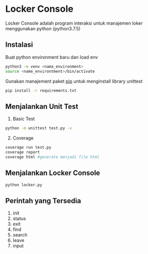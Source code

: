 # Locker Console

Locker Console adalah program interaksi untuk manajemen loker menggunakan python (python3.7.5)

## Instalasi
Buat python environment baru dan load env

```bash
python3 -m venv <nama_environment>
source <name_environtment>/bin/activate
```

Gunakan manajement paket [pip](https://pip.pypa.io/en/stable/) untuk menginstall library unittest

```bash
pip install -r requirements.txt
```

## Menjalankan Unit Test
1. Basic Test

```bash
python -m unittest test.py -v
```
2. Coverage
```bash
coverage run test.py
coverage report
coverage html #generate menjadi file html
```

## Menjalankan Locker Console
```bash
python locker.py
```
## Perintah yang Tersedia
1. init
2. status
3. exit
4. find
5. search
6. leave
7. input